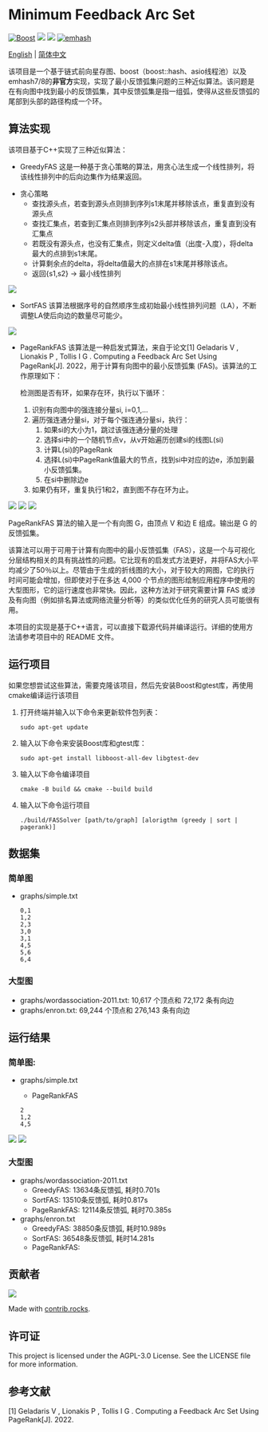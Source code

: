 # Minimum Feedback Arc Set

[![Boost](https://img.shields.io/badge/Boost-1.81.0-brightgreen.svg)](https://www.boost.org/)
![](https://img.shields.io/badge/gtest-1.11.0--3-red.svg)
![](https://img.shields.io/badge/Version-0.1-orange.svg)
[![emhash](https://img.shields.io/badge/emhash-7%2F8-blueviolet.svg)](https://github.com/ktprime/emhash)

[English](README.md) | [简体中文](README-CN.md)

该项目是一个基于链式前向星存图、boost（boost::hash、asio线程池）以及emhash7/8的<b>非官方</b>实现，实现了最小反馈弧集问题的三种近似算法。该问题是在有向图中找到最小的反馈弧集，其中反馈弧集是指一组弧，使得从这些反馈弧的尾部到头部的路径构成一个环。

## 算法实现

该项目基于C++实现了三种近似算法：

* GreedyFAS
这是一种基于贪心策略的算法，用贪心法生成一个线性排列，将该线性排列中的后向边集作为结果返回。

- 贪心策略
    - 查找源头点，若查到源头点则排到序列s1末尾并移除该点，重复直到没有源头点
    - 查找汇集点，若查到汇集点则排到序列s2头部并移除该点，重复直到没有汇集点
    - 若既没有源头点，也没有汇集点，则定义delta值（出度-入度），将delta最大的点排到s1末尾。
    - 计算剩余点的delta，将delta值最大的点排在s1末尾并移除该点。
    - 返回{s1,s2} -> 最小线性排列

![](images/GreedyFAS.png)

* SortFAS
该算法根据序号的自然顺序生成初始最小线性排列问题（LA），不断调整LA使后向边的数量尽可能少。

![](images/SortFAS.png)

* PageRankFAS
该算法是一种启发式算法，来自于论文[1] Geladaris V ,  Lionakis P ,  Tollis I G . Computing a Feedback Arc Set Using PageRank[J].  2022，用于计算有向图中的最小反馈弧集 (FAS)。该算法的工作原理如下：

   检测图是否有环，如果存在环，执行以下循环：
   1. 识别有向图中的强连接分量si, i=0,1,...
   2. 遍历强连通分量si，对于每个强连通分量si，执行：
      1. 如果si的大小为1，跳过该强连通分量的处理
      2. 选择si中的一个随机节点v，从v开始遍历创建si的线图L(si)
      3. 计算L(si)的PageRank
      4. 选择L(si)中PageRank值最大的节点，找到si中对应的边e，添加到最小反馈弧集。
      5. 在si中删除边e
   3. 如果仍有环，重复执行1和2，直到图不存在环为止。


![](images/LineGraph.png)
![](images/PageRank.png)
![](images/PageRankFAS.png)

PageRankFAS 算法的输入是一个有向图 G，由顶点 V 和边 E 组成。输出是 G 的反馈弧集。

该算法可以用于可用于计算有向图中的最小反馈弧集（FAS），这是一个与可视化分层结构相关的具有挑战性的问题。它比现有的启发式方法更好，并将FAS大小平均减少了50％以上。尽管由于生成的折线图的大小，对于较大的网图，它的执行时间可能会增加，但即使对于在多达 4,000 个节点的图形绘制应用程序中使用的大型图形，它的运行速度也非常快。因此，这种方法对于研究需要计算 FAS 或涉及有向图（例如排名算法或网络流量分析等）的类似优化任务的研究人员可能很有用。

本项目的实现是基于C++语言，可以直接下载源代码并编译运行。详细的使用方法请参考项目中的 README 文件。

## 运行项目

如果您想尝试这些算法，需要克隆该项目，然后先安装Boost和gtest库，再使用cmake编译运行该项目

1. 打开终端并输入以下命令来更新软件包列表：

   ```
   sudo apt-get update
   ```

2. 输入以下命令来安装Boost库和gtest库：

   ```
   sudo apt-get install libboost-all-dev libgtest-dev
   ```

3. 输入以下命令编译项目

   ```
   cmake -B build && cmake --build build
   ```

4. 输入以下命令运行项目

   ```
   ./build/FASSolver [path/to/graph] [alorigthm (greedy | sort | pagerank)]
   ```

## 数据集

### 简单图

- graphs/simple.txt

   ```
   0,1
   1,2
   2,3
   3,0
   3,1
   4,5
   5,6
   6,4
   ```

### 大型图

- graphs/wordassociation-2011.txt: 10,617 个顶点和 72,172 条有向边
- graphs/enron.txt: 69,244 个顶点和 276,143 条有向边

## 运行结果

### 简单图: 

- graphs/simple.txt
  - PageRankFAS

   ```
   2
   1,2
   4,5
   ```

![](result/simple.png)
![](result/simple_after.png)

### 大型图
- graphs/wordassociation-2011.txt
  - GreedyFAS: 13634条反馈弧, 耗时0.701s
  - SortFAS: 13510条反馈弧, 耗时0.817s
  - PageRankFAS: 12114条反馈弧, 耗时70.385s
- graphs/enron.txt
  - GreedyFAS: 38850条反馈弧, 耗时10.989s
  - SortFAS: 36548条反馈弧, 耗时14.281s
  - PageRankFAS: 

## 贡献者
<a href="https://github.com/PKUcoldkeyboard/FAS/graphs/contributors">
  <img src="https://contrib.rocks/image?repo=PKUcoldkeyboard/FAS" />
</a>

Made with [contrib.rocks](https://contrib.rocks).

## 许可证

This project is licensed under the AGPL-3.0 License. See the LICENSE file for more information.

## 参考文献

[1] Geladaris V ,  Lionakis P ,  Tollis I G . Computing a Feedback Arc Set Using PageRank[J].  2022.
